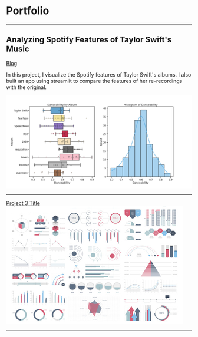 # Portfolio

---

## Analyzing Spotify Features of Taylor Swift's Music

[Blog](/project1_swift)

In this project, I visualize the Spotify features of Taylor Swift's albums. I also built an app using streamlit to compare the features of her re-recordings with the original.

<img src="images/project1_images/danceability_plot.png?raw=true"/>

---
[Project 3 Title](http://example.com/)
<img src="images/dummy_thumbnail.jpg?raw=true"/>

---
